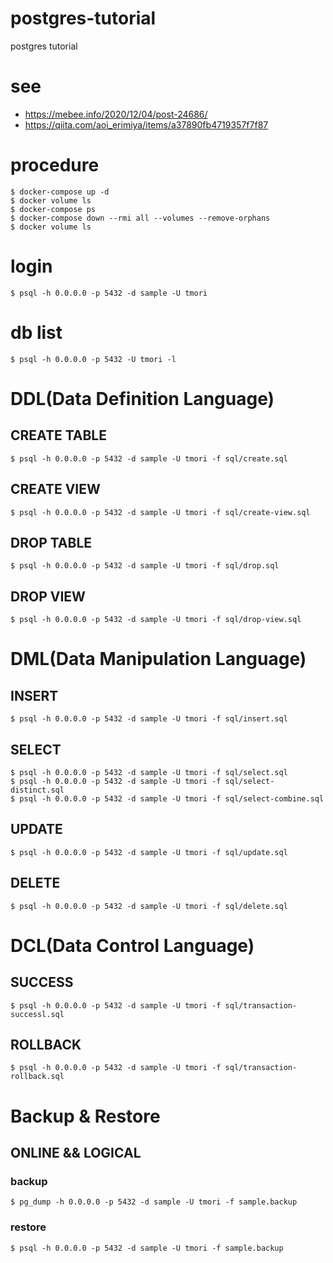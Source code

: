 # postgres-tutorial
postgres tutorial

# see
 - https://mebee.info/2020/12/04/post-24686/
 - https://qiita.com/aoi_erimiya/items/a37890fb4719357f7f87

# procedure

```
$ docker-compose up -d
$ docker volume ls
$ docker-compose ps
$ docker-compose down --rmi all --volumes --remove-orphans
$ docker volume ls
```

# login

```
$ psql -h 0.0.0.0 -p 5432 -d sample -U tmori
```

# db list

```
$ psql -h 0.0.0.0 -p 5432 -U tmori -l
```

# DDL(Data Definition Language)
## CREATE TABLE

```
$ psql -h 0.0.0.0 -p 5432 -d sample -U tmori -f sql/create.sql
```

## CREATE VIEW
```
$ psql -h 0.0.0.0 -p 5432 -d sample -U tmori -f sql/create-view.sql
```


## DROP TABLE

```
$ psql -h 0.0.0.0 -p 5432 -d sample -U tmori -f sql/drop.sql
```

## DROP VIEW

```
$ psql -h 0.0.0.0 -p 5432 -d sample -U tmori -f sql/drop-view.sql
```

# DML(Data Manipulation Language)

## INSERT

```
$ psql -h 0.0.0.0 -p 5432 -d sample -U tmori -f sql/insert.sql
```

## SELECT

```
$ psql -h 0.0.0.0 -p 5432 -d sample -U tmori -f sql/select.sql
$ psql -h 0.0.0.0 -p 5432 -d sample -U tmori -f sql/select-distinct.sql
$ psql -h 0.0.0.0 -p 5432 -d sample -U tmori -f sql/select-combine.sql
```

## UPDATE

```
$ psql -h 0.0.0.0 -p 5432 -d sample -U tmori -f sql/update.sql
```

## DELETE

```
$ psql -h 0.0.0.0 -p 5432 -d sample -U tmori -f sql/delete.sql 
```

# DCL(Data Control Language)
## SUCCESS

```
$ psql -h 0.0.0.0 -p 5432 -d sample -U tmori -f sql/transaction-successl.sql
```

## ROLLBACK

```
$ psql -h 0.0.0.0 -p 5432 -d sample -U tmori -f sql/transaction-rollback.sql
```

# Backup & Restore
## ONLINE && LOGICAL 

### backup

```
$ pg_dump -h 0.0.0.0 -p 5432 -d sample -U tmori -f sample.backup
```

### restore

```
$ psql -h 0.0.0.0 -p 5432 -d sample -U tmori -f sample.backup
```
